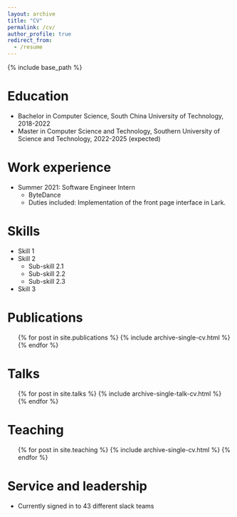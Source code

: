 ```yaml
---
layout: archive
title: "CV"
permalink: /cv/
author_profile: true
redirect_from:
  - /resume
---
```


{% include base_path %}

Education
======
* Bachelor in Computer Science, South China University of Technology, 2018-2022
* Master in Computer Science and Technology, Southern University of Science and Technology, 2022-2025 (expected)

Work experience
======
* Summer 2021: Software Engineer Intern
  * ByteDance
  * Duties included: Implementation of the front page interface in Lark.
  
Skills
======
* Skill 1
* Skill 2
  * Sub-skill 2.1
  * Sub-skill 2.2
  * Sub-skill 2.3
* Skill 3

Publications
======
  <ul>{% for post in site.publications %}
    {% include archive-single-cv.html %}
  {% endfor %}</ul>
  
Talks
======
  <ul>{% for post in site.talks %}
    {% include archive-single-talk-cv.html %}
  {% endfor %}</ul>
  
Teaching
======
  <ul>{% for post in site.teaching %}
    {% include archive-single-cv.html %}
  {% endfor %}</ul>
  
Service and leadership
======
* Currently signed in to 43 different slack teams
